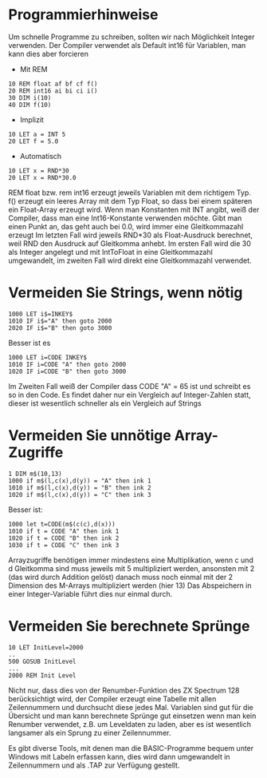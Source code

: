 # Programmierhinweise
Um schnelle Programme zu schreiben, sollten wir nach Möglichkeit Integer verwenden. Der Compiler verwendet als Default int16 für Variablen, man kann dies aber forcieren
* Mit REM
```
10 REM float af bf cf f()
20 REM int16 ai bi ci i()
30 DIM i(10)
40 DIM f(10)
```
* Implizit
```
10 LET a = INT 5
20 LET f = 5.0
```
* Automatisch
```
10 LET x = RND*30
20 LET x = RND*30.0
```

REM float bzw. rem int16 erzeugt jeweils Variablen mit dem richtigem Typ. f() erzeugt ein leeres Array mit dem Typ Float, so dass bei einem späteren ein Float-Array erzeugt wird.
Wenn man Konstanten mit INT angibt, weiß der Compiler, dass man eine Int16-Konstante verwenden möchte. Gibt man einen Punkt an, das geht auch bei 0.0, wird immer eine Gleitkommazahl erzeugt
Im letzten Fall wird jeweils RND*30 als Float-Ausdruck berechnet, weil RND den Ausdruck auf Gleitkomma anhebt. Im ersten Fall wird die 30 als Integer angelegt und mit IntToFloat in 
eine Gleitkommazahl umgewandelt, im zweiten Fall wird direkt eine Gleitkommazahl verwendet.

# Vermeiden Sie Strings, wenn nötig
```
1000 LET i$=INKEY$
1010 IF i$="A" then goto 2000
2020 IF i$="B" then goto 3000
```

Besser ist es 
```
1000 LET i=CODE INKEY$
1010 IF i=CODE "A" then goto 2000
1020 IF i=CODE "B" then goto 3000
```

Im Zweiten Fall weiß der Compiler dass CODE "A" = 65 ist und schreibt es so in den Code. Es findet daher nur ein Vergleich auf Integer-Zahlen statt, dieser ist wesentlich schneller als ein Vergleich auf Strings

# Vermeiden Sie unnötige Array-Zugriffe
```
1 DIM m$(10,13)
1000 if m$(l,c(x),d(y)) = "A" then ink 1
1010 if m$(l,c(x),d(y)) = "B" then ink 2
1020 if m$(l,c(x),d(y)) = "C" then ink 3
```

Besser ist:
```
1000 let t=CODE(m$(c(c),d(x)))
1010 if t = CODE "A" then ink 1
1020 if t = CODE "B" then ink 2
1030 if t = CODE "C" then ink 3
```

Arrayzugriffe benötigen immer mindestens eine Multiplikation, wenn c und d Gleitkomma sind muss jeweils mit 5 multipliziert werden, ansonsten mit 2 (das wird durch Addition gelöst) danach muss noch einmal mit der 2 Dimension des M-Arrays multipliziert werden (hier 13)
Das Abspeichern in einer Integer-Variable führt dies nur einmal durch.

# Vermeiden Sie berechnete Sprünge
```
10 LET InitLevel=2000
..
500 GOSUB InitLevel
...
2000 REM Init Level
```
Nicht nur, dass dies von der Renumber-Funktion des ZX Spectrum 128 berücksichtigt wird, der Compiler erzeugt eine Tabelle mit allen Zeilennummern und durchsucht diese jedes Mal.
Variablen sind gut für die Übersicht und man kann berechnete Sprünge gut einsetzen wenn man kein Renumber verwendet, z.B. um Leveldaten zu laden, aber es ist wesentlich langsamer als ein Sprung zu einer Zeilennummer.

Es gibt diverse Tools, mit denen man die BASIC-Programme bequem unter Windows mit Labeln erfassen kann, dies wird dann umgewandelt in Zeilennummern und als .TAP zur Verfügung gestellt. 

